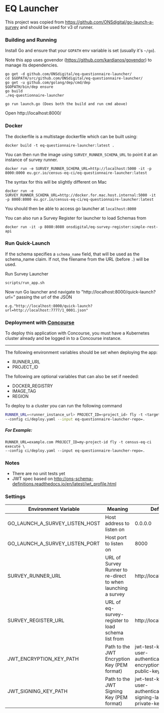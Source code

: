 # EQ Launcher

This project was copied from https://github.com/ONSdigital/go-launch-a-survey and should be used for v3 of runner.

### Building and Running
Install Go and ensure that your `GOPATH` env variable is set (usually it's `~/go`).

Note this app uses govendor (https://github.com/kardianos/govendor) to manage its dependencies.

```
go get -d github.com/ONSdigital/eq-questionnaire-launcher/
cd $GOPATH/src/github.com/ONSdigital/eq-questionnaire-launcher/
go get -u github.com/golang/dep/cmd/dep
$GOPATH/bin/dep ensure
go build
./eq-questionnaire-launcher

go run launch.go (Does both the build and run cmd above)

```

Open http://localhost:8000/

### Docker
The dockerfile is a multistage dockerfile which can be built using:

```
docker build -t eq-questionnaire-launcher:latest .
```

You can then run the image using `SURVEY_RUNNER_SCHEMA_URL` to point it at an instance of survey runner.

```
docker run -e SURVEY_RUNNER_SCHEMA_URL=http://localhost:5000 -it -p 8000:8000 eu.gcr.io/census-eq-ci/eq-questionnaire-launcher:latest
```

The syntax for this will be slightly different on Mac

```
docker run -e SURVEY_RUNNER_SCHEMA_URL=http://docker.for.mac.host.internal:5000 -it -p 8000:8000 eu.gcr.io/census-eq-ci/eq-questionnaire-launcher:latest
```

You should then be able to access go launcher at `localhost:8000`

You can also run a Survey Register for launcher to load Schemas from

```
docker run -it -p 8080:8080 onsdigital/eq-survey-register:simple-rest-api
```

### Run Quick-Launch
If the schema specifies a `schema_name` field, that will be used as the schema_name claim. If not, the filename from the URL (before `.`) will be used.

Run Survey Launcher
```
scripts/run_app.sh
```
Now run Go launcher and navigate to "http://localhost:8000/quick-launch?url=" passing the url of the JSON
```
e.g."http://localhost:8000/quick-launch?url=http://localhost:7777/1_0001.json"
```

### Deployment with [Concourse](https://concourse-ci.org/)

To deploy this application with Concourse, you must have a Kubernetes cluster already and be logged in to a Concourse instance.

---

The following environment variables should be set when deploying the app:
- RUNNER_URL
- PROJECT_ID

The following are optional variables that can also be set if needed:
- DOCKER_REGISTRY
- IMAGE_TAG
- REGION

To deploy to a cluster you can run the following command

```sh
RUNNER_URL=<runner_instance_url> PROJECT_ID=<project_id> fly -t <target_concourse_instance> \
--config ci/deploy.yaml --input eq-questionnaire-launcher-repo=.
```

##### For Example:
 ```
RUNNER_URL=example.com PROJECT_ID=my-project-id fly -t census-eq-ci execute \
--config ci/deploy.yaml --input eq-questionnaire-launcher-repo=.
```

### Notes
* There are no unit tests yet
* JWT spec based on http://ons-schema-definitions.readthedocs.io/en/latest/jwt_profile.html

### Settings
Environment Variable | Meaning | Default
---------------------|---------|--------
GO_LAUNCH_A_SURVEY_LISTEN_HOST|Host address  to listen on|0.0.0.0
GO_LAUNCH_A_SURVEY_LISTEN_PORT|Host port to listen on|8000
SURVEY_RUNNER_URL|URL of Survey Runner to re-direct to when launching a survey|http://localhost:5000
SURVEY_REGISTER_URL|URL of eq-survey-register to load schema list from |http://localhost:8080
JWT_ENCRYPTION_KEY_PATH|Path to the JWT Encryption Key (PEM format)|jwt-test-keys/sdc-user-authentication-encryption-sr-public-key.pem
JWT_SIGNING_KEY_PATH|Path to the JWT Signing Key (PEM format)|jwt-test-keys/sdc-user-authentication-signing-launcher-private-key.pem
